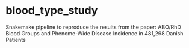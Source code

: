 # blood_type_study
Snakemake pipeline to reproduce the results from the paper: ABO/RhD Blood Groups and Phenome-Wide Disease Incidence  in 481,298 Danish Patients
